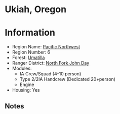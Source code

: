 
Ukiah, Oregon
=============
  
# Information  
* Region Name: [Pacific Northwest]()  
* Region Number: 6  
* Forest: [Umatilla](http://www.fs.usda.gov/umatilla)  
* Ranger District: [North Fork John Day]()  
* Modules:  
  - IA Crew/Squad (4-10 person)  
  - Type 2/2IA Handcrew  (Dedicated 20+person)  
  - Engine  
* Housing: Yes  
  
## Notes

